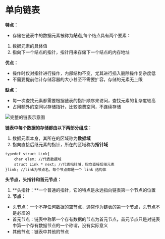 # 单向链表

**特点：**

- 存储在链表中的数据元素被称为**结点**,每个结点具有两个要素：

1. 数据元素的具体值
2. 指向下一个结点的指针，指针用来存储下一个结点的内存地址

**优点：**

- 操作时仅对指针进行操作，内部结构不变，尤其进行插入删除操作复杂度低
- 不需要提前估计存储容器的大小甚至不需要扩容，存储的元素无上限

**缺点：**

- 每一次查找元素都需要根据链表的指针顺序来访问，查找元素的复杂度较高
- 占用额外的空间以存储指针，比较浪费空间，不连续存储





![完整的链表示意图](http://data.biancheng.net/uploads/allimg/181123/2-1Q123213124343.gif)



**链表中每个数据的存储都由以下两部分组成：**

1. 数据元素本身，其所在的区域称为**数据域**
2. 指向直接后继元素的指针，所在的区域称为**指针域**

```
typedef struct Link{
    char elem; //代表数据域
    struct Link * next; //代表指针域，指向直接后继元素
}link; //link为节点名，每个节点都是一个 link 结构体
```

**头节点，头指针和首元节点：**

1. **头指针：**一个普通的指针，它的特点是永远指向链表第一个节点的位置
2. **节点：**

- 头节点：一个不存任何数据的空节点，通常作为链表的第一个节点，头节点不是必须的
- 首元节点：链表中称第一个存有数据的节点为首元节点，首元节点只是对链表中第一个存有数据节点的一个称谓，没有实际意义
- 其他节点：链表中其他的节点

